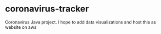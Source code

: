 # coronavirus-tracker
Coronavirus Java project. I hope to add data visualizations and host this as website on aws

